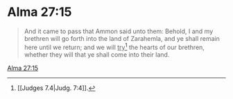 # Alma 27:15

> And it came to pass that Ammon said unto them: Behold, I and my brethren will go forth into the land of Zarahemla, and ye shall remain here until we return; and we will <u>try</u>[^a] the hearts of our brethren, whether they will that ye shall come into their land.

[Alma 27:15](https://www.churchofjesuschrist.org/study/scriptures/bofm/alma/27?lang=eng&id=p15#p15)


[^a]: [[Judges 7.4|Judg. 7:4]].  
